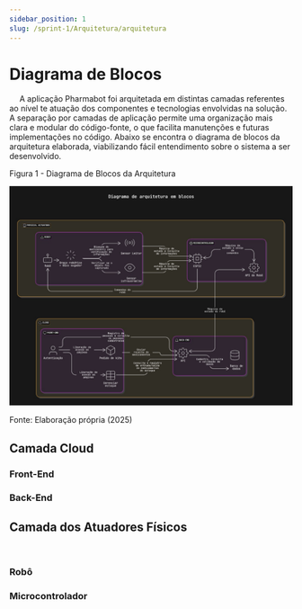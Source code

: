 ```yaml
---
sidebar_position: 1
slug: /sprint-1/Arquitetura/arquitetura
---
```


# Diagrama de Blocos

&emsp; A aplicação Pharmabot foi arquitetada em distintas camadas referentes ao nível te atuação dos componentes e tecnologias envolvidas na solução. A separação por camadas de aplicação permite uma organização mais clara e modular do código-fonte, o que facilita manutenções e futuras implementações no código. Abaixo se encontra o diagrama de blocos da arquitetura elaborada, viabilizando fácil entendimento sobre o sistema a ser desenvolvido.

<p style={{textAlign: 'center'}}>Figura 1 - Diagrama de Blocos da Arquitetura</p>

![Block Diagram](../../../static/img/arquitetura/block-diagram.jpeg)

<p style={{textAlign: 'center'}}>Fonte: Elaboração própria (2025)</p>

## Camada Cloud

### Front-End

### Back-End

## Camada dos Atuadores Físicos

&emsp; 

### Robô

### Microcontrolador